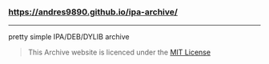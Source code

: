 ### https://andres9890.github.io/ipa-archive/
-----------------------------------------------
pretty simple IPA/DEB/DYLIB archive

> This Archive website is licenced under the [MIT License](https://github.com/Andres9890/ipa-archive/blob/main/LICENSE)
